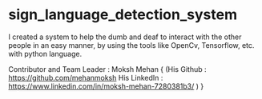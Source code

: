 # sign_language_detection_system
I created a system to help the dumb and deaf to interact with the other people in an easy manner, by using the tools like OpenCv, Tensorflow, etc. with python language. 

Contributor and Team Leader : Moksh Mehan {
(His Github : https://github.com/mehanmoksh
His LinkedIn : https://www.linkedin.com/in/moksh-mehan-7280381b3/ )
}
